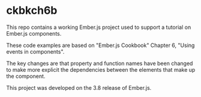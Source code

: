 # ckbkch6b
This repo contains a working Ember.js project used to support a tutorial on Ember.js components.

These code examples are based on "Ember.js Cookbook" Chapter 6, "Using events in components".

The key changes are that property and function names have been changed to make more explicit the dependencies between the elements that make up the component.

This project was developed on the 3.8 release of Ember.js.
